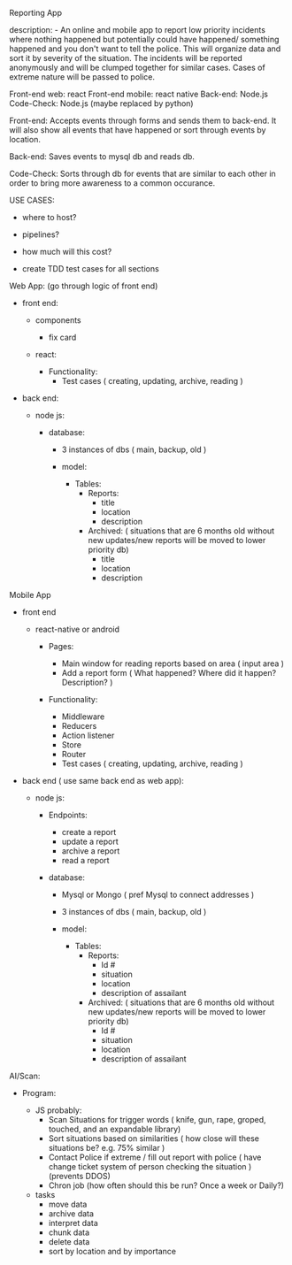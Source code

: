 Reporting App

description:
    - An online and mobile app to report low priority incidents where nothing happened but potentially could have happened/ something happened and you don't want to tell the police. This will organize data and sort it by severity of the situation. The incidents will be reported anonymously and will be clumped together for similar cases. Cases of extreme nature will be passed to police. 

Front-end web: react
Front-end mobile: react native
Back-end: Node.js
Code-Check: Node.js (maybe replaced by python)

Front-end: Accepts events through forms and sends them to back-end. It will also show all events that have happened or sort through events by location.

Back-end: Saves events to mysql db and reads db.

Code-Check: Sorts through db for events that are similar to each other in order to bring more awareness to a common occurance. 

USE CASES:

- where to host?
- pipelines?
- how much will this cost?

- create TDD test cases for all sections

Web App:
(go through logic of front end)
- front end: 
    - components
        - fix card
        
    - react:
        - Functionality:
            - Test cases ( creating, updating, archive, reading )

- back end:
    - node js:

        - database:
            - 3 instances of dbs ( main, backup, old )

            - model:
                - Tables:
                    - Reports:
                        - title
                        - location
                        - description
                    - Archived: ( situations that are 6 months old without new updates/new reports will be moved to lower priority db)
                        - title
                        - location
                        - description

Mobile App

- front end
    - react-native or android
        - Pages:
            - Main window for reading reports based on area ( input area )
            - Add a report form ( What happened? Where did it happen? Description? )

        - Functionality:
            - Middleware
            - Reducers
            - Action listener
            - Store
            - Router
            - Test cases ( creating, updating, archive, reading )

- back end ( use same back end as web app):
    - node js:
        - Endpoints:

            - create a report
            - update a report
            - archive a report
            - read a report

        - database:

            - Mysql or Mongo ( pref Mysql to connect addresses )
            - 3 instances of dbs ( main, backup, old )

            - model:
                - Tables:
                    - Reports:
                        - Id #
                        - situation
                        - location
                        - description of assailant 
                    - Archived: ( situations that are 6 months old without new updates/new reports will be moved to lower priority db)
                        - Id #
                        - situation
                        - location
                        - description of assailant

AI/Scan:

- Program:

    - JS probably:
        - Scan Situations for trigger words ( knife, gun, rape, groped, touched, and an expandable library)
        - Sort situations based on similarities ( how close will these situations be? e.g. 75% similar )
        - Contact Police if extreme / fill out report with police ( have change ticket system of person checking the situation ) (prevents DDOS)
        - Chron job (how often should this be run? Once a week or Daily?)
    - tasks
        - move data
        - archive data
        - interpret data
        - chunk data
        - delete data
        - sort by location and by importance 
